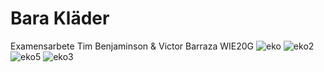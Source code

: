 # Bara Kläder
Examensarbete Tim Benjaminson &amp; Victor Barraza WIE20G
![eko](https://user-images.githubusercontent.com/72126060/152538273-ee689c96-b77c-4a01-bf4c-a37358e4be68.jpg)
![eko2](https://user-images.githubusercontent.com/72126060/152538285-49752f3b-a607-4c61-8fec-252963dbf3ea.jpg)
![eko5](https://user-images.githubusercontent.com/72126060/152538295-11a24bdf-28e2-4c7e-a1d0-4bed1e6f68dd.jpg)
![eko3](https://user-images.githubusercontent.com/72126060/152538302-5e3e94e4-59b6-4548-b284-77c3e07c7b83.jpg)

